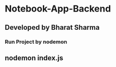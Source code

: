 # Notebook-App-Backend

## Developed by Bharat Sharma

### Run Project by nodemon
## nodemon index.js
